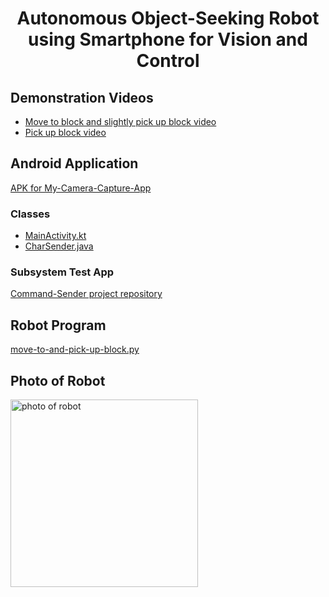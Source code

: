 <div align="center">
  
# Autonomous Object-Seeking Robot using Smartphone for Vision and Control


</div>

## Demonstration Videos
- [Move to block and slightly pick up block video](Demo%20videos/integrated%203%20-%20slight%20pickup.mp4)
- [Pick up block video](Demo%20videos/pick%20up%20block.mp4)

## Android Application
[APK for My-Camera-Capture-App](My-Camera-Capture-App.apk)

### Classes
- [MainActivity.kt](My-Camera-Capture-App/app/src/main/java/com/example/myapplication/MainActivity.kt)
- [CharSender.java](My-Camera-Capture-App/app/src/main/java/com/example/myapplication/CharSender.java)

### Subsystem Test App
[Command-Sender project repository](https://github.com/karanimaan/Command-Sender)

## Robot Program
[move-to-and-pick-up-block.py](Robot%20code/move-to-and-pick-up-block.py)

## Photo of Robot
<img alt="photo of robot" src="https://github.com/user-attachments/assets/5f31efce-ba2d-4128-b29f-00c910407620" width="300" />
